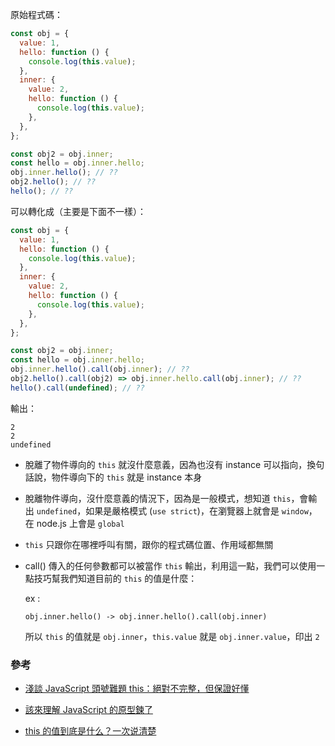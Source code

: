 原始程式碼：

```js
const obj = {
  value: 1,
  hello: function () {
    console.log(this.value);
  },
  inner: {
    value: 2,
    hello: function () {
      console.log(this.value);
    },
  },
};

const obj2 = obj.inner;
const hello = obj.inner.hello;
obj.inner.hello(); // ??
obj2.hello(); // ??
hello(); // ??
```

可以轉化成（主要是下面不一樣）：

```js
const obj = {
  value: 1,
  hello: function () {
    console.log(this.value);
  },
  inner: {
    value: 2,
    hello: function () {
      console.log(this.value);
    },
  },
};

const obj2 = obj.inner;
const hello = obj.inner.hello;
obj.inner.hello().call(obj.inner); // ??
obj2.hello().call(obj2) => obj.inner.hello.call(obj.inner); // ??
hello().call(undefined); // ??
```

輸出：

```
2
2
undefined
```

- 脫離了物件導向的 `this` 就沒什麼意義，因為也沒有 instance 可以指向，換句話說，物件導向下的 `this` 就是 instance 本身

- 脫離物件導向，沒什麼意義的情況下，因為是一般模式，想知道 `this`，會輸出 `undefined`，如果是嚴格模式 (`use strict`)，在瀏覽器上就會是 `window`，在 node.js 上會是 `global`

- `this` 只跟你在哪裡呼叫有關，跟你的程式碼位置、作用域都無關

- call() 傳入的任何參數都可以被當作 `this` 輸出，利用這一點，我們可以使用一點技巧幫我們知道目前的 `this` 的值是什麼：

  ex :

  ```
  obj.inner.hello() -> obj.inner.hello().call(obj.inner)
  ```

  所以 `this` 的值就是 `obj.inner`，`this.value` 就是 `obj.inner.value`，印出 `2`

### 參考

- [淺談 JavaScript 頭號難題 this：絕對不完整，但保證好懂](https://blog.huli.tw/2019/02/23/javascript-what-is-this/)

- [該來理解 JavaScript 的原型鍊了](https://github.com/aszx87410/blog/issues/18)

- [this 的值到底是什么？一次说清楚](https://zhuanlan.zhihu.com/p/23804247)
